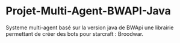 # Projet-Multi-Agent-BWAPI-Java
Systeme multi-agent basé sur la version java de BWApi une librairie permettant de créer des bots pour starcraft : Broodwar.
